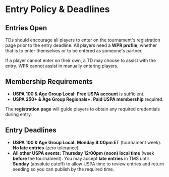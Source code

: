 # Entry Policy & Deadlines

## Entries Open

TDs should encourage all players to enter on the tournament's registration page prior to the entry deadline. All players need a **WPR profile**, whether that is to enter themselves or to be entered as someone's partner.

If a player cannot enter on their own, a TD may choose to assist with the entry. WPR cannot assist in manually entering players.

## Membership Requirements

* **USPA 100 & Age Group Local:** **Free USPA account** is sufficient.
* **USPA 250+ & Age Group Regionals+:** **Paid USPA membership** required.

The **registration page** will guide players to obtain any required credentials during entry.

## Entry Deadlines

* **USPA 100 & Age Group Local:** **Monday 8:00pm ET** (tournament week). **No late entries** (zero tolerance).
* **All other USPA events:** **Thursday 12:00pm (noon) local time** (week **before** the tournament). You may accept **late entries** in TMS until **Sunday** (absolute cutoff) to allow USPA time to review entries and return seeding so you can publish by the required time.
